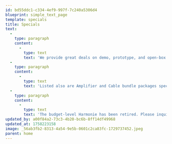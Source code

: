 ```yaml
---
id: bd55ddc1-c334-4ef9-997f-7c240a5306d4
blueprint: simple_text_page
template: specials
title: Specials
text:
  -
    type: paragraph
    content:
      -
        type: text
        text: 'We provide great deals on demo, prototype, and open-box items from time to time. '
  -
    type: paragraph
    content:
      -
        type: text
        text: 'Listed also are Amplifier and Cable bundle packages special pricing!'
  -
    type: paragraph
    content:
      -
        type: text
        text: 'The budget-level Harmonie has been retired. Please inquire for special discounts on the few remaining RCA and XLR interconnecting cables.'
updated_by: a00f84a2-73c3-4b20-bc6b-8ff14df49968
updated_at: 1758223158
image: _56ab3fb2-8313-4a54-9e5b-0601c2ca83fc-1729737452.jpeg
parent: home
---
```

